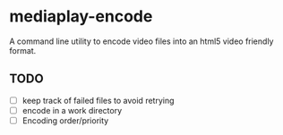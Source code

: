 mediaplay-encode
================

A command line utility to encode video files into an html5 video friendly format.

TODO
-----

- [ ] keep track of failed files to avoid retrying
- [ ] encode in a work directory
- [ ] Encoding order/priority
